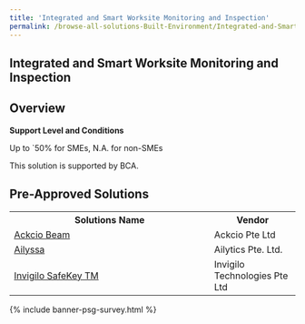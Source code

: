 ```yaml
---
title: 'Integrated and Smart Worksite Monitoring and Inspection'
permalink: /browse-all-solutions-Built-Environment/Integrated-and-Smart-Worksite-Monitoring-and-Inspection
---
```


## Integrated and Smart Worksite Monitoring and Inspection
## Overview

**Support Level and Conditions**

Up to `50% for SMEs, N.A. for non-SMEs

This solution is supported by BCA.

## Pre-Approved Solutions

<table>
<tr>
<th style='width: auto;'><b>Solutions Name</b></th>
<th style='width: 30%;'><b>Vendor</b></th>
</tr>
<tr>
<td><a href='/productivity-solutions-grant/solutionrepo/201634798H-Ackco-Bm-G' target='_blank'>Ackcio Beam</a><br></td>
<td>Ackcio Pte Ltd</td>
</tr>
<tr>
<td><a href='/productivity-solutions-grant/solutionrepo/202116187C-Alyss-G' target='_blank'>Ailyssa</a><br></td>
<td>Ailytics Pte. Ltd.</td>
</tr>
<tr>
<td><a href='/productivity-solutions-grant/solutionrepo/202031283D-Invglo-SfKy-TM-G' target='_blank'>Invigilo SafeKey TM</a><br></td>
<td>Invigilo Technologies Pte Ltd</td>
</tr>
</table>

{% include banner-psg-survey.html %}

